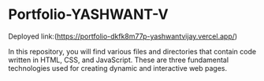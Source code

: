 # Portfolio-YASHWANT-V

Deployed link:(https://portfolio-dkfk8m77p-yashwantvijay.vercel.app/)

In this repository, you will find various files and directories that contain code written in HTML, CSS, and JavaScript. These are three fundamental technologies used for creating dynamic and interactive web pages.
